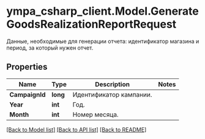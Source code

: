 # ympa_csharp_client.Model.GenerateGoodsRealizationReportRequest
Данные, необходимые для генерации отчета: идентификатор магазина и период, за который нужен отчет. 

## Properties

Name | Type | Description | Notes
------------ | ------------- | ------------- | -------------
**CampaignId** | **long** | Идентификатор кампании. | 
**Year** | **int** | Год. | 
**Month** | **int** | Номер месяца. | 

[[Back to Model list]](../README.md#documentation-for-models) [[Back to API list]](../README.md#documentation-for-api-endpoints) [[Back to README]](../README.md)

